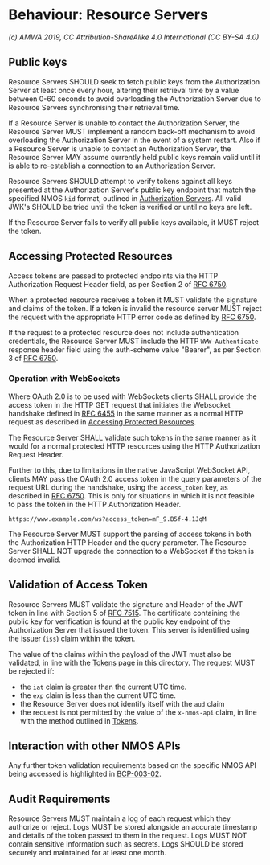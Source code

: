 # Behaviour: Resource Servers

_(c) AMWA 2019, CC Attribution-ShareAlike 4.0 International (CC BY-SA 4.0)_

## Public keys

Resource Servers SHOULD seek to fetch public keys from the Authorization Server at least once every hour, altering
their retrieval time by a value between 0-60 seconds to avoid overloading the Authorization Server due to Resource
Servers synchronising their retrieval time.

If a Resource Server is unable to contact the Authorization Server, the Resource Server MUST implement a random
back-off mechanism to avoid overloading the Authorization Server in the event of a system restart. Also if a
Resource Server is unable to contact an Authorization Server, the Resource Server MAY assume currently held public
keys remain valid until it is able to re-establish a connection to an Authorization Server.

Resource Servers SHOULD attempt to verify tokens against all keys presented at the Authorization Server's public key
endpoint that match the specified NMOS `kid` format, outlined in
[Authorization Servers](./4.1.%20Behaviour%20-%20Authorization%20Servers.md). All valid JWK's SHOULD be
tried until the token is verified or until no keys are left.

If the Resource Server fails to verify all public keys available, it MUST reject the token.

## Accessing Protected Resources

Access tokens are passed to protected endpoints via the HTTP Authorization Request Header field, as per Section 2 of
[RFC 6750][RFC-6750].

When a protected resource receives a token it MUST validate the signature and claims of the token. If a token is
invalid the resource server MUST reject the request with the appropriate HTTP error code as defined by
[RFC 6750][RFC-6750].

If the request to a protected resource does not include authentication credentials, the Resource Server MUST include
the HTTP `WWW-Authenticate` response header field using the auth-scheme value "Bearer", as per Section 3 of
[RFC 6750][RFC-6750].

### Operation with WebSockets

Where OAuth 2.0 is to be used with WebSockets clients SHALL provide the access token in the HTTP GET request that
initiates the Websocket handshake defined in [RFC 6455][RFC-6455] in the same manner as a normal HTTP request as
described in [Accessing Protected Resources](#accessing-protected-resources).

The Resource Server SHALL validate such tokens in the same manner as it would for a normal protected HTTP resources
using the HTTP Authorization Request Header.

Further to this, due to limitations in the native JavaScript WebSocket API, clients MAY pass the OAuth 2.0 access token
in the query parameters of the request URL during the handshake, using the `access_token` key, as described in
[RFC 6750][RFC-6750]. This is only for situations in which it is not feasible to pass the token in the HTTP
Authorization Header.

```
https://www.example.com/ws?access_token=mF_9.B5f-4.1JqM
```

The Resource Server MUST support the parsing of access tokens in both the Authorization HTTP Header and the query
parameter. The Resource Server SHALL NOT upgrade the connection to a WebSocket if the token is deemed invalid.

## Validation of Access Token

Resource Servers MUST validate the signature and Header of the JWT token in line with Section 5 of [RFC 7515][RFC-7515].
The certificate containing the public key for verification is found at the public key endpoint of the Authorization
Server that issued the token. This server is identified using the issuer (`iss`) claim within the token.

The value of the claims within the payload of the JWT must also be validated, in line with the
[Tokens](./4.4.%20Behaviour%20-%20Access%20Tokens.md) page in this directory. The request MUST be rejected if:
*   the `iat` claim is greater than the current UTC time.
*   the `exp` claim is less than the current UTC time.
*   the Resource Server does not identify itself with the `aud` claim
*   the request is not permitted by the value of the `x-nmos-api` claim, in line with the method outlined in
[Tokens](./4.4.%20Behaviour%20-%20Access%20Tokens.md).

## Interaction with other NMOS APIs

Any further token validation requirements based on the specific NMOS API being accessed is highlighted in [BCP-003-02][BCP-003-02].

## Audit Requirements

Resource Servers MUST maintain a log of each request which they authorize or reject. Logs MUST be stored alongside an
accurate timestamp and details of the token passed to them in the request. Logs MUST NOT contain sensitive information
such as secrets. Logs SHOULD be stored securely and maintained for at least one month.


[RFC-6455]: https://tools.ietf.org/html/rfc6455 "The WebSocket Protocol"

[RFC-6750]: https://tools.ietf.org/html/rfc6750 "The OAuth 2.0 Authorization Framework: Bearer Token Usage"

[RFC-7515]: https://tools.ietf.org/html/rfc7515 "JSON Web Signature (JWS)"

[BCP-003-02]: https://github.com/AMWA-TV/nmos-api-security/blob/v1.0-dev/best-practice-authorization.md "Best Practice Authorization"
